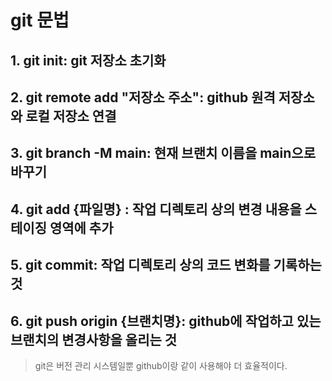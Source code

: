 # git 문법 
## 1. git init: git 저장소 초기화
## 2. git remote add "저장소 주소": github 원격 저장소와 로컬 저장소 연결
## 3. git branch -M main: 현재 브랜치 이름을 main으로 바꾸기
## 4. git add {파일명} : 작업 디렉토리 상의 변경 내용을 스테이징 영역에 추가
## 5. git commit: 작업 디렉토리 상의 코드 변화를 기록하는 것
## 6. git push origin {브랜치명}: github에 작업하고 있는 브랜치의 변경사항을 올리는 것

> git은 버전 관리 시스템일뿐 github이랑 같이 사용해야 더 효율적이다.
